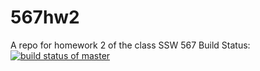 # 567hw2
A repo for homework 2 of the class SSW 567
Build Status: 
[![build status of master](https://travis-ci.org/zackedwards/567hw2.svg?branch=master)](https://travis-ci.org/zackedwards/567hw2?branch=master)
